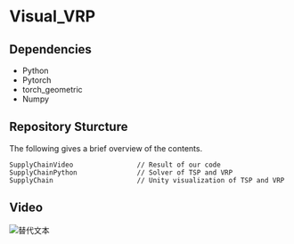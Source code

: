 # Visual_VRP

## Dependencies
+ Python
+ Pytorch
+ torch_geometric
+ Numpy


## Repository Sturcture

The following gives a brief overview of the contents.

```
SupplyChainVideo                // Result of our code
SupplyChainPython               // Solver of TSP and VRP
SupplyChain                     // Unity visualization of TSP and VRP
```

## Video


<gif src="SupplyChainVideo\TSP20.gif" width="1000">

![替代文本]("SupplyChainVideo/TSP20.gif")




